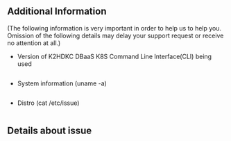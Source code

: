 ## Additional Information
(The following information is very important in order to help us to help you. Omission of the following details may delay your support request or receive no attention at all.)

- Version of K2HDKC DBaaS K8S Command Line Interface(CLI) being used
 ```
 ```

- System information (uname -a)
 ```
 ```

- Distro (cat /etc/issue)
 ```
 ```

## Details about issue

